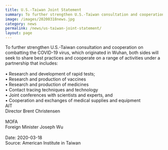 ```yaml
---
title: U.S.-Taiwan Joint Statement
summary: To further strengthen U.S.-Taiwan consultation and cooperation on combatting the COVID-19 virus
image: /images/20200318news.jpg
category: news
permalink: /news/us-taiwan-joint-statement/
layout: page
---
```


To further strengthen U.S.-Taiwan consultation and cooperation on combatting the COVID-19 virus, which originated in Wuhan, both sides will seek to share best practices and cooperate on a range of activities under a partnership that includes:
<br/>
<br/>
•	Research and development of rapid tests;<br/>
•	Research and production of vaccines<br/>
•	Research and production of medicines<br/>
•	Contact tracing techniques and technology<br/>
•	Joint conferences with scientists and experts, and<br/>
•	Cooperation and exchanges of medical supplies and equipment<br/>
AIT<br/>
Director Brent Christensen<br/>               
MOFA<br/>
Foreign Minister Joseph Wu<br/>
<br/>
Date: 2020-03-18
<br/>
Source: American Institute in Taiwan
